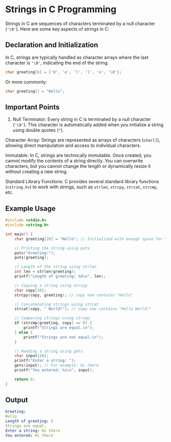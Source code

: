 # Strings in C Programming

Strings in C are sequences of characters terminated by a null character (`'\0'`). Here are some key aspects of strings in C:

## Declaration and Initialization

In C, strings are typically handled as character arrays where the last character is `'\0'`, indicating the end of the string.

```c
char greeting[6] = {'H', 'e', 'l', 'l', 'o', '\0'};
```
Or more commonly:
```c
char greeting[] = "Hello";
```

## Important Points

1. Null Terminator: Every string in C is terminated by a null character (`'\0'`). This character is automatically added when you initialize a string using double quotes (`"`).

Character Array: Strings are represented as arrays of characters (`char[]`), allowing direct manipulation and access to individual characters.

Immutable: In C, strings are technically immutable. Once created, you cannot modify the contents of a string directly. You can overwrite characters, but you cannot change the length or dynamically resize it without creating a new string.

Standard Library Functions: C provides several standard library functions (`<string.h>`) to work with strings, such as `strlen`, `strcpy`, `strcat`, `strcmp`, etc.

## Example Usage

```c
#include <stdio.h>
#include <string.h>

int main() {
    char greeting[20] = "Hello"; // Initialized with enough space for "Hello" and '\0'

    // Printing the string using puts
    puts("Greeting:");
    puts(greeting);

    // Length of the string using strlen
    int len = strlen(greeting);
    printf("Length of greeting: %d\n", len);

    // Copying a string using strcpy
    char copy[20];
    strcpy(copy, greeting); // copy now contains "Hello"

    // Concatenating strings using strcat
    strcat(copy, " World!"); // copy now contains "Hello World!"

    // Comparing strings using strcmp
    if (strcmp(greeting, copy) == 0) {
        printf("Strings are equal.\n");
    } else {
        printf("Strings are not equal.\n");
    }

    // Reading a string using gets
    char input[20];
    printf("Enter a string: ");
    gets(input); // For example: Hi there
    printf("You entered: %s\n", input);

    return 0;
}

```
## Output

```yaml
Greeting:
Hello
Length of greeting: 5
Strings are equal.
Enter a string: Hi there
You entered: Hi there
```
